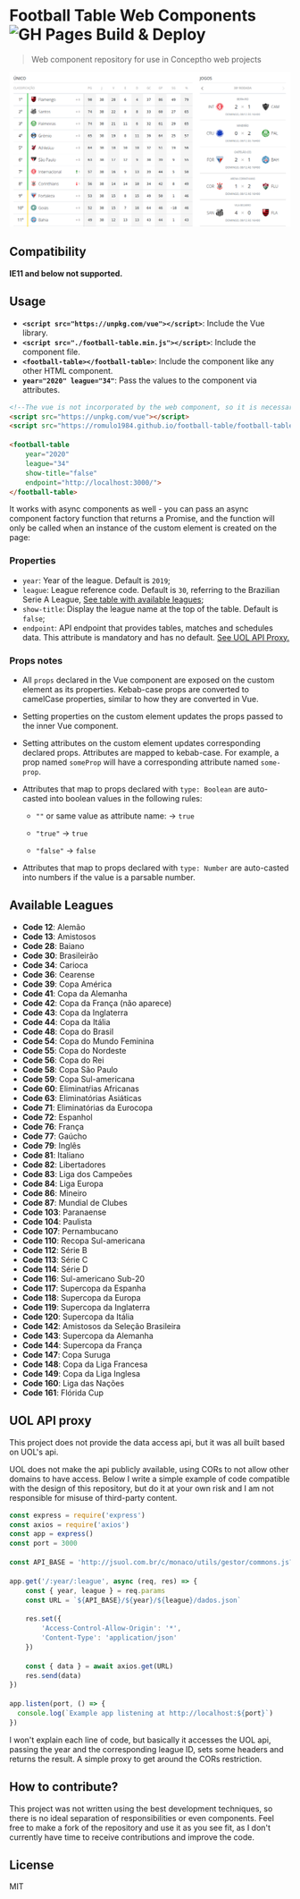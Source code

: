 # Football Table Web Components ![GH Pages Build & Deploy](https://github.com/romulo1984/football-table/workflows/GH%20Pages%20Build%20&%20Deploy/badge.svg)

> Web component repository for use in Conceptho web projects

![](./screen-capture.png)

## Compatibility

**IE11 and below not supported.**

## Usage

- **`<script src="https://unpkg.com/vue"></script>`**: Include the Vue library.
- **`<script src="./football-table.min.js"></script>`**: Include the component file.
- **`<football-table></football-table>`**: Include the component like any other HTML component.
- **`year="2020" league="34"`**: Pass the values to the component via attributes.

```html
<!--The vue is not incorporated by the web component, so it is necessary to import it. -->
<script src="https://unpkg.com/vue"></script>
<script src="https://romulo1984.github.io/football-table/football-table.min.js"></script>

<football-table
    year="2020"
    league="34"
    show-title="false"
    endpoint="http://localhost:3000/">
</football-table>
```

It works with async components as well - you can pass an async component factory function that returns a Promise, and the function will only be called when an instance of the custom element is created on the page:

### Properties

- `year`: Year of the league. Default is `2019`;
- `league`: League reference code. Default is `30`, referring to the Brazilian Serie A League, [See table with available leagues](#available-leagues);
- `show-title`: Display the league name at the top of the table. Default is `false`;
- `endpoint`: API endpoint that provides tables, matches and schedules data. This attribute is mandatory and has no default. [See UOL API Proxy.](#uol-api-proxy)


### Props notes

- All `props` declared in the Vue component are exposed on the custom element as its properties. Kebab-case props are converted to camelCase properties, similar to how they are converted in Vue.

- Setting properties on the custom element updates the props passed to the inner Vue component.

- Setting attributes on the custom element updates corresponding declared props. Attributes are mapped to kebab-case. For example, a prop named `someProp` will have a corresponding attribute named `some-prop`.

- Attributes that map to props declared with `type: Boolean` are auto-casted into boolean values in the following rules:

  - `""` or same value as attribute name: -> `true`

  - `"true"` -> `true`

  - `"false"` -> `false`

- Attributes that map to props declared with `type: Number` are auto-casted into numbers if the value is a parsable number.

## Available Leagues
- **Code 12**: Alemão
- **Code 13**: Amistosos
- **Code 28**: Baiano
- **Code 30**: Brasileirão
- **Code 34**: Carioca
- **Code 36**: Cearense
- **Code 39**: Copa América
- **Code 41**: Copa da Alemanha
- **Code 42**: Copa da França (não aparece)
- **Code 43**: Copa da Inglaterra
- **Code 44**: Copa da Itália
- **Code 48**: Copa do Brasil
- **Code 54**: Copa do Mundo Feminina
- **Code 55**: Copa do Nordeste
- **Code 56**: Copa do Rei
- **Code 58**: Copa São Paulo
- **Code 59**: Copa Sul-americana
- **Code 60**: Eliminatŕias Africanas
- **Code 63**: Eliminatórias Asiáticas
- **Code 71**: Eliminatórias da Eurocopa
- **Code 72**: Espanhol
- **Code 76**: França
- **Code 77**: Gaúcho
- **Code 79**: Inglês
- **Code 81**: Italiano
- **Code 82**: Libertadores
- **Code 83**: Liga dos Campeões
- **Code 84**: Liga Europa
- **Code 86**: Mineiro
- **Code 87**: Mundial de Clubes
- **Code 103**: Paranaense
- **Code 104**: Paulista
- **Code 107**: Pernambucano
- **Code 110**: Recopa Sul-americana
- **Code 112**: Série B
- **Code 113**: Série C
- **Code 114**: Série D
- **Code 116**: Sul-americano Sub-20
- **Code 117**: Supercopa da Espanha
- **Code 118**: Supercopa da Europa
- **Code 119**: Supercopa da Inglaterra
- **Code 120**: Supercopa da Itália
- **Code 142**: Amistosos da Seleção Brasileira
- **Code 143**: Supercopa da Alemanha
- **Code 144**: Supercopa da França
- **Code 147**: Copa Suruga
- **Code 148**: Copa da Liga Francesa
- **Code 149**: Copa da Liga Inglesa
- **Code 160**: Liga das Nações
- **Code 161**: Flórida Cup

## UOL API proxy
This project does not provide the data access api, but it was all built based on UOL's api.

UOL does not make the api publicly available, using CORs to not allow other domains to have access. Below I write a simple example of code compatible with the design of this repository, but do it at your own risk and I am not responsible for misuse of third-party content.

```javascript
const express = require('express')
const axios = require('axios')
const app = express()
const port = 3000

const API_BASE = 'http://jsuol.com.br/c/monaco/utils/gestor/commons.js?file=commons.uol.com.br/sistemas/esporte/modalidades/futebol/campeonatos/dados'

app.get('/:year/:league', async (req, res) => {
    const { year, league } = req.params
    const URL = `${API_BASE}/${year}/${league}/dados.json`

    res.set({
        'Access-Control-Allow-Origin': '*',
        'Content-Type': 'application/json'
    })

    const { data } = await axios.get(URL)
    res.send(data)
})

app.listen(port, () => {
  console.log(`Example app listening at http://localhost:${port}`)
})
```

I won't explain each line of code, but basically it accesses the UOL api, passing the year and the corresponding league ID, sets some headers and returns the result. A simple proxy to get around the CORs restriction.

## How to contribute?

This project was not written using the best development techniques, so there is no ideal separation of responsibilities or even components. Feel free to make a fork of the repository and use it as you see fit, as I don't currently have time to receive contributions and improve the code.

## License

MIT
